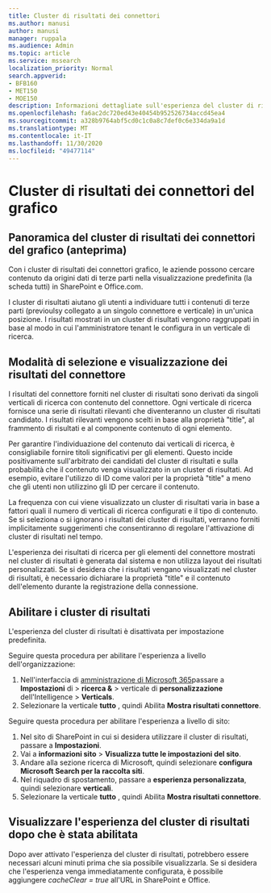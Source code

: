 ```yaml
---
title: Cluster di risultati dei connettori
ms.author: manusi
author: manusi
manager: ruppala
ms.audience: Admin
ms.topic: article
ms.service: mssearch
localization_priority: Normal
search.appverid:
- BFB160
- MET150
- MOE150
description: Informazioni dettagliate sull'esperienza del cluster di risultati dei connettori
ms.openlocfilehash: fa6ac2dc720ed43e40454b952526734accd45ea4
ms.sourcegitcommit: a328b9764abf5cd0c1c0a8c7def0c6e334da9a1d
ms.translationtype: MT
ms.contentlocale: it-IT
ms.lasthandoff: 11/30/2020
ms.locfileid: "49477114"
---
```

# <a name="graph-connectors-result-cluster"></a>Cluster di risultati dei connettori del grafico

## <a name="overview-of-the-graph-connectors-result-cluster-preview"></a>Panoramica del cluster di risultati dei connettori del grafico (anteprima)  

Con i cluster di risultati dei connettori grafico, le aziende possono cercare contenuto da origini dati di terze parti nella visualizzazione predefinita (la scheda tutti) in SharePoint e Office.com.

I cluster di risultati aiutano gli utenti a individuare tutti i contenuti di terze parti (previoulsy collegato a un singolo connettore e verticale) in un'unica posizione. I risultati mostrati in un cluster di risultati vengono raggruppati in base al modo in cui l'amministratore tenant le configura in un verticale di ricerca.  

## <a name="how-connector-results-are-selected-and-displayed"></a>Modalità di selezione e visualizzazione dei risultati del connettore

I risultati del connettore forniti nel cluster di risultati sono derivati da singoli verticali di ricerca con contenuto del connettore. Ogni verticale di ricerca fornisce una serie di risultati rilevanti che diventeranno un cluster di risultati candidato. I risultati rilevanti vengono scelti in base alla proprietà "title", al frammento di risultati e al componente contenuto di ogni elemento.

Per garantire l'individuazione del contenuto dai verticali di ricerca, è consigliabile fornire titoli significativi per gli elementi. Questo incide positivamente sull'arbitrato dei candidati del cluster di risultati e sulla probabilità che il contenuto venga visualizzato in un cluster di risultati. Ad esempio, evitare l'utilizzo di ID come valori per la proprietà "title" a meno che gli utenti non utilizzino gli ID per cercare il contenuto.

La frequenza con cui viene visualizzato un cluster di risultati varia in base a fattori quali il numero di verticali di ricerca configurati e il tipo di contenuto. Se si seleziona o si ignorano i risultati dei cluster di risultati, verranno forniti implicitamente suggerimenti che consentiranno di regolare l'attivazione di cluster di risultati nel tempo.

L'esperienza dei risultati di ricerca per gli elementi del connettore mostrati nel cluster di risultati è generata dal sistema e non utilizza layout dei risultati personalizzati. Se si desidera che i risultati vengano visualizzati nel cluster di risultati, è necessario dichiarare la proprietà "title" e il contenuto dell'elemento durante la registrazione della connessione.

## <a name="enable-result-clusters"></a>Abilitare i cluster di risultati
  
L'esperienza del cluster di risultati è disattivata per impostazione predefinita.  

Seguire questa procedura per abilitare l'esperienza a livello dell'organizzazione:

1. Nell'interfaccia di [amministrazione di Microsoft 365](https://admin.microsoft.com/)passare a **Impostazioni** di  >  **ricerca &**  >  verticale di **personalizzazione** dell'Intelligence  >  **Verticals**.  
2. Selezionare la verticale **tutto** , quindi Abilita **Mostra risultati connettore**. 


Seguire questa procedura per abilitare l'esperienza a livello di sito:

1. Nel sito di SharePoint in cui si desidera utilizzare il cluster di risultati, passare a **Impostazioni**.
2. Vai a **informazioni sito** > **Visualizza tutte le impostazioni del sito**.
3. Andare alla sezione ricerca di Microsoft, quindi selezionare **configura Microsoft Search per la raccolta siti**.
4. Nel riquadro di spostamento, passare a **esperienza personalizzata**, quindi selezionare **verticali**.
5. Selezionare la verticale **tutto** , quindi Abilita **Mostra risultati connettore**.

## <a name="view-the-result-cluster-experience-after-it-is-enabled"></a>Visualizzare l'esperienza del cluster di risultati dopo che è stata abilitata

Dopo aver attivato l'esperienza del cluster di risultati, potrebbero essere necessari alcuni minuti prima che sia possibile visualizzarla. Se si desidera che l'esperienza venga immediatamente configurata, è possibile aggiungere *cacheClear = true* all'URL in SharePoint e Office.
